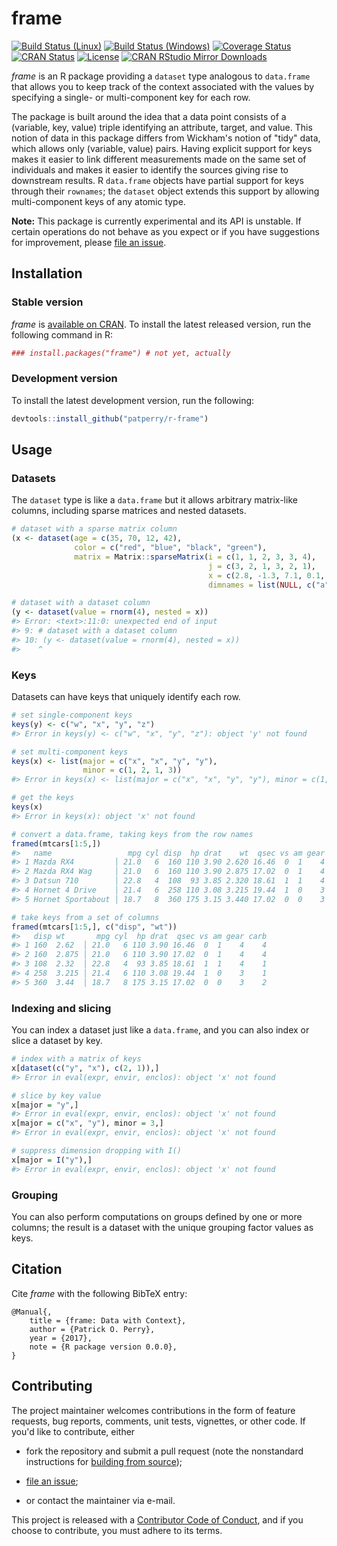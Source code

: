 <!-- README.md is generated from README.Rmd. Please edit that file -->



frame
=====

[![Build Status (Linux)][travis-badge]][travis]
[![Build Status (Windows)][appveyor-badge]][appveyor]
[![Coverage Status][codecov-badge]][codecov]
[![CRAN Status][cran-badge]][cran]
[![License][apache-badge]][apache]
[![CRAN RStudio Mirror Downloads][cranlogs-badge]][cran]


*frame* is an R package providing a `dataset` type analogous to `data.frame`
that allows you to keep track of the context associated with the values by
specifying a single- or multi-component key for each row.


The package is built around the idea that a data point consists of a
(variable, key, value) triple identifying an attribute, target, and value.
This notion of data in this package differs from Wickham's notion of "tidy"
data, which allows only (variable, value) pairs.  Having explicit support for
keys makes it easier to link different measurements made on the same set of
individuals and makes it easier to identify the sources giving rise to
downstream results.  R `data.frame` objects have partial support for keys
through their `rownames`; the `dataset` object extends this support by
allowing multi-component keys of any atomic type.


**Note:** This package is currently experimental and its API is unstable. If
certain operations do not behave as you expect or if you have suggestions for
improvement, please [file an issue][issues].


Installation
------------

### Stable version

*frame* is [available on CRAN][cran]. To install the latest released version,
run the following command in R:

```r
### install.packages("frame") # not yet, actually
```

### Development version

To install the latest development version, run the following:

```r
devtools::install_github("patperry/r-frame")
```


Usage
-----

### Datasets

The `dataset` type is like a `data.frame` but it allows arbitrary matrix-like
columns, including sparse matrices and nested datasets.


```r
# dataset with a sparse matrix column
(x <- dataset(age = c(35, 70, 12, 42),
              color = c("red", "blue", "black", "green"),
              matrix = Matrix::sparseMatrix(i = c(1, 1, 2, 3, 3, 4),
                                            j = c(3, 2, 1, 3, 2, 1),
                                            x = c(2.8, -1.3, 7.1, 0.1, -5.1, 3.8),
                                            dimnames = list(NULL, c("a", "b", "c"))))

# dataset with a dataset column
(y <- dataset(value = rnorm(4), nested = x))
#> Error: <text>:11:0: unexpected end of input
#> 9: # dataset with a dataset column
#> 10: (y <- dataset(value = rnorm(4), nested = x))
#>    ^
```

### Keys

Datasets can have keys that uniquely identify each row.


```r
# set single-component keys
keys(y) <- c("w", "x", "y", "z")
#> Error in keys(y) <- c("w", "x", "y", "z"): object 'y' not found

# set multi-component keys
keys(x) <- list(major = c("x", "x", "y", "y"),
                minor = c(1, 2, 1, 3))
#> Error in keys(x) <- list(major = c("x", "x", "y", "y"), minor = c(1, 2, : object 'x' not found

# get the keys
keys(x)
#> Error in keys(x): object 'x' not found

# convert a data.frame, taking keys from the row names
framed(mtcars[1:5,])
#>   name                 mpg cyl disp  hp drat    wt  qsec vs am gear carb
#> 1 Mazda RX4         │ 21.0   6  160 110 3.90 2.620 16.46  0  1    4    4
#> 2 Mazda RX4 Wag     │ 21.0   6  160 110 3.90 2.875 17.02  0  1    4    4
#> 3 Datsun 710        │ 22.8   4  108  93 3.85 2.320 18.61  1  1    4    1
#> 4 Hornet 4 Drive    │ 21.4   6  258 110 3.08 3.215 19.44  1  0    3    1
#> 5 Hornet Sportabout │ 18.7   8  360 175 3.15 3.440 17.02  0  0    3    2

# take keys from a set of columns
framed(mtcars[1:5,], c("disp", "wt"))
#>   disp wt       mpg cyl  hp drat  qsec vs am gear carb
#> 1 160  2.62  │ 21.0   6 110 3.90 16.46  0  1    4    4
#> 2 160  2.875 │ 21.0   6 110 3.90 17.02  0  1    4    4
#> 3 108  2.32  │ 22.8   4  93 3.85 18.61  1  1    4    1
#> 4 258  3.215 │ 21.4   6 110 3.08 19.44  1  0    3    1
#> 5 360  3.44  │ 18.7   8 175 3.15 17.02  0  0    3    2
```

### Indexing and slicing

You can index a dataset just like a `data.frame`, and you can also index or
slice a dataset by key.


```r
# index with a matrix of keys
x[dataset(c("y", "x"), c(2, 1)),]
#> Error in eval(expr, envir, enclos): object 'x' not found

# slice by key value
x[major = "y",]
#> Error in eval(expr, envir, enclos): object 'x' not found
x[major = c("x", "y"), minor = 3,]
#> Error in eval(expr, envir, enclos): object 'x' not found

# suppress dimension dropping with I()
x[major = I("y"),]
#> Error in eval(expr, envir, enclos): object 'x' not found
```

### Grouping

You can also perform computations on groups defined by one or more columns;
the result is a dataset with the unique grouping factor values as keys.




Citation
--------

Cite *frame* with the following BibTeX entry:

    @Manual{,
        title = {frame: Data with Context},
        author = {Patrick O. Perry},
        year = {2017},
        note = {R package version 0.0.0},
    }


Contributing
------------

The project maintainer welcomes contributions in the form of feature requests,
bug reports, comments, unit tests, vignettes, or other code.  If you'd like to
contribute, either

 + fork the repository and submit a pull request (note the nonstandard
   instructions for [building from source][building]);

 + [file an issue][issues];

 + or contact the maintainer via e-mail.

This project is released with a [Contributor Code of Conduct][conduct],
and if you choose to contribute, you must adhere to its terms.


[apache]: https://www.apache.org/licenses/LICENSE-2.0.html "Apache License, Version 2.0"
[apache-badge]: https://img.shields.io/badge/License-Apache%202.0-blue.svg "Apache License, Version 2.0"
[appveyor]: https://ci.appveyor.com/project/patperry/r-frame/branch/master "Continuous Integration (Windows)"
[appveyor-badge]: https://ci.appveyor.com/api/projects/status/github/patperry/r-frame?branch=master&svg=true "Continuous Inegration (Windows)"
[building]: #development-version "Building from Source"
[codecov]: https://codecov.io/github/patperry/r-frame?branch=master "Code Coverage"
[codecov-badge]: https://codecov.io/github/patperry/r-frame/coverage.svg?branch=master "Code Coverage"
[conduct]: https://github.com/patperry/r-frame/blob/master/CONDUCT.md "Contributor Code of Conduct"
[cran]: https://cran.r-project.org/package=frame "CRAN Page"
[cran-badge]: http://www.r-pkg.org/badges/version/frame "CRAN Page"
[cranlogs-badge]: http://cranlogs.r-pkg.org/badges/frame "CRAN Downloads"
[issues]: https://github.com/patperry/r-frame/issues "Issues"
[travis]: https://travis-ci.org/patperry/r-frame "Continuous Integration (Linux)"
[travis-badge]: https://api.travis-ci.org/patperry/r-frame.svg?branch=master "Continuous Integration (Linux)"
